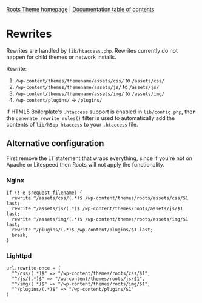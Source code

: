 [Roots Theme homepage](http://www.rootstheme.com/) | [Documentation
table of contents](README.md)

# Rewrites

Rewrites are handled by `lib/htaccess.php`. Rewrites currently do not happen for child themes or network installs.

Rewrite:

1. `/wp-content/themes/themename/assets/css/` to `/assets/css/`
2. `/wp-content/themes/themename/assets/js/` to `/assets/js/`
3. `/wp-content/themes/themename/assets/img/` to `/assets/img/`
4. `/wp-content/plugins/` -> `/plugins/`

If HTML5 Boilerplate's `.htaccess` support is enabled in `lib/config.php`, then the `generate_rewrite_rules()` filter is used to automatically add the contents of `lib/h5bp-htaccess` to your `.htaccess` file.

## Alternative configuration

First remove the `if` statement that wraps everything, since if you're not on Apache or Litespeed then Roots will not apply the functionality.

### Nginx

    if (!-e $request_filename) {
      rewrite ^/assets/css/(.*)$ /wp-content/themes/roots/assets/css/$1 last;
      rewrite ^/assets/js/(.*)$ /wp-content/themes/roots/assets/js/$1 last;
      rewrite ^/assets/img/(.*)$ /wp-content/themes/roots/assets/img/$1 last;
      rewrite ^/plugins/(.*)$ /wp-content/plugins/$1 last;
      break;
    }
   
### Lighttpd

    url.rewrite-once = (
      "^/css/(.*)$" => "/wp-content/themes/roots/css/$1",
      "^/js/(.*)$" => "/wp-content/themes/roots/js/$1",
      "^/img/(.*)$" => "/wp-content/themes/roots/img/$1",
      "^/plugins/(.*)$" => "/wp-content/plugins/$1"
    )